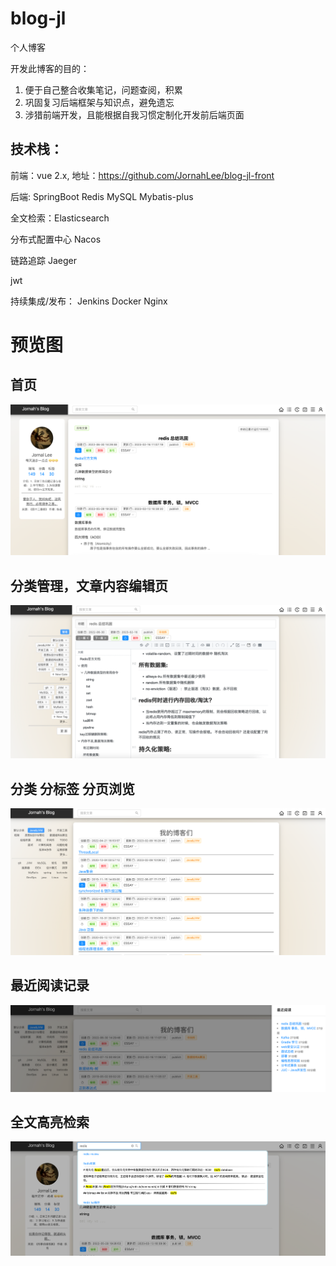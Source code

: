 # blog-jl
个人博客

开发此博客的目的：
1. 便于自己整合收集笔记，问题查阅，积累
2. 巩固复习后端框架与知识点，避免遗忘
3. 涉猎前端开发，且能根据自我习惯定制化开发前后端页面


## 技术栈：
前端：vue 2.x, 地址：https://github.com/JornahLee/blog-jl-front

后端: SpringBoot Redis MySQL Mybatis-plus

全文检索：Elasticsearch

分布式配置中心 Nacos

链路追踪 Jaeger

jwt

持续集成/发布： Jenkins Docker Nginx




# 预览图
## 首页
![1](https://github.com/JornahLee/blog-jl/blob/da674713f21f21746a5a6369de18456c79194715/img/img_1.png)

## 分类管理，文章内容编辑页
![2](https://github.com/JornahLee/blog-jl/blob/da674713f21f21746a5a6369de18456c79194715/img/img_2.png)

## 分类 分标签 分页浏览
![3](https://github.com/JornahLee/blog-jl/blob/da674713f21f21746a5a6369de18456c79194715/img/img_3.png)

## 最近阅读记录
![4](https://github.com/JornahLee/blog-jl/blob/da674713f21f21746a5a6369de18456c79194715/img/img_4.png)

## 全文高亮检索
![5](https://github.com/JornahLee/blog-jl/blob/da674713f21f21746a5a6369de18456c79194715/img/img_5.png)
